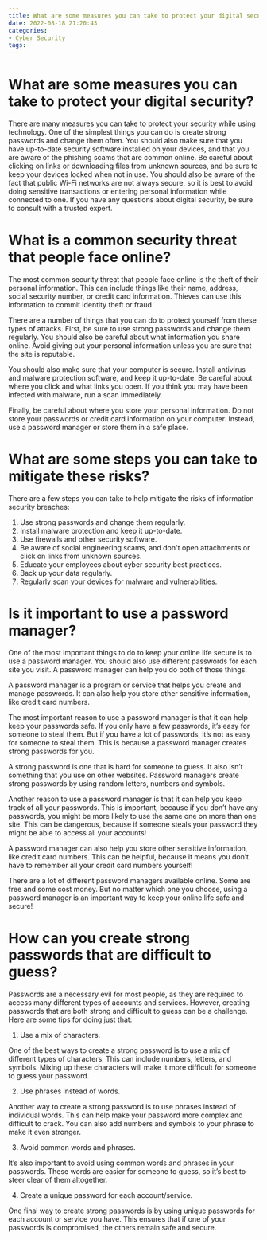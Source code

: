 ```yaml
---
title: What are some measures you can take to protect your digital security
date: 2022-08-18 21:20:43
categories:
- Cyber Security
tags:
---
```



#  What are some measures you can take to protect your digital security?

There are many measures you can take to protect your security while using technology. One of the simplest things you can do is create strong passwords and change them often. You should also make sure that you have up-to-date security software installed on your devices, and that you are aware of the phishing scams that are common online. Be careful about clicking on links or downloading files from unknown sources, and be sure to keep your devices locked when not in use. You should also be aware of the fact that public Wi-Fi networks are not always secure, so it is best to avoid doing sensitive transactions or entering personal information while connected to one. If you have any questions about digital security, be sure to consult with a trusted expert.

#  What is a common security threat that people face online?

The most common security threat that people face online is the theft of their personal information. This can include things like their name, address, social security number, or credit card information. Thieves can use this information to commit identity theft or fraud.

There are a number of things that you can do to protect yourself from these types of attacks. First, be sure to use strong passwords and change them regularly. You should also be careful about what information you share online. Avoid giving out your personal information unless you are sure that the site is reputable.

You should also make sure that your computer is secure. Install antivirus and malware protection software, and keep it up-to-date. Be careful about where you click and what links you open. If you think you may have been infected with malware, run a scan immediately.

Finally, be careful about where you store your personal information. Do not store your passwords or credit card information on your computer. Instead, use a password manager or store them in a safe place.

#  What are some steps you can take to mitigate these risks?

There are a few steps you can take to help mitigate the risks of information security breaches:

1. Use strong passwords and change them regularly.
2. Install malware protection and keep it up-to-date.
3. Use firewalls and other security software.
4. Be aware of social engineering scams, and don't open attachments or click on links from unknown sources.
5. Educate your employees about cyber security best practices.
6. Back up your data regularly.
7. Regularly scan your devices for malware and vulnerabilities.

#  Is it important to use a password manager?

One of the most important things to do to keep your online life secure is to use a password manager. You should also use different passwords for each site you visit. A password manager can help you do both of those things.

A password manager is a program or service that helps you create and manage passwords. It can also help you store other sensitive information, like credit card numbers.

The most important reason to use a password manager is that it can help keep your passwords safe. If you only have a few passwords, it’s easy for someone to steal them. But if you have a lot of passwords, it’s not as easy for someone to steal them. This is because a password manager creates strong passwords for you.

A strong password is one that is hard for someone to guess. It also isn’t something that you use on other websites. Password managers create strong passwords by using random letters, numbers and symbols.

Another reason to use a password manager is that it can help you keep track of all your passwords. This is important, because if you don’t have any passwords, you might be more likely to use the same one on more than one site. This can be dangerous, because if someone steals your password they might be able to access all your accounts!

A password manager can also help you store other sensitive information, like credit card numbers. This can be helpful, because it means you don’t have to remember all your credit card numbers yourself!

There are a lot of different password managers available online. Some are free and some cost money. But no matter which one you choose, using a password manager is an important way to keep your online life safe and secure!

#  How can you create strong passwords that are difficult to guess?

Passwords are a necessary evil for most people, as they are required to access many different types of accounts and services. However, creating passwords that are both strong and difficult to guess can be a challenge. Here are some tips for doing just that:

1. Use a mix of characters.

One of the best ways to create a strong password is to use a mix of different types of characters. This can include numbers, letters, and symbols. Mixing up these characters will make it more difficult for someone to guess your password.

2. Use phrases instead of words.

Another way to create a strong password is to use phrases instead of individual words. This can help make your password more complex and difficult to crack. You can also add numbers and symbols to your phrase to make it even stronger.

3. Avoid common words and phrases.

It’s also important to avoid using common words and phrases in your passwords. These words are easier for someone to guess, so it’s best to steer clear of them altogether.

4. Create a unique password for each account/service.

One final way to create strong passwords is by using unique passwords for each account or service you have. This ensures that if one of your passwords is compromised, the others remain safe and secure.